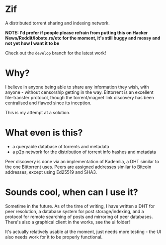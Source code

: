 # Zif

A distributed torrent sharing and indexing network.

**NOTE: I'd prefer if people please refrain from putting this on Hacker News/Reddit/lobste.rs/etc for the moment, it's still buggy and messy and not yet how I want it to be**

Check out the ``develop`` branch for the latest work!

# Why?

I believe in anyone being able to share any information they wish, with anyone - without censorship getting in the way. Bittorrent is an excellent file-transfer protocol, though the torrent/magnet link discovery has been centralised and flawed since its inception.

This is my attempt at a solution.

# What even is this?

- a queryable database of torrents and metadata
- a p2p network for the distribution of torrent info hashes and metadata

Peer discovery is done via an implementation of Kademlia, a DHT similar to the one Bittorrent uses. Peers are assigned addresses similar to Bitcoin addresses, except using Ed25519 and SHA3.

# Sounds cool, when can I use it?

Sometime in the future. As of the time of writing, I have written a DHT for peer resolution, a database system for post storage/indexing, and a protocol for remote searching of posts and mirroring of peer databases. There's also a graphical client in the works, see the ui folder!

It's actually relatively usable at the moment, just needs more testing - the UI also needs work for it to be properly functional.
